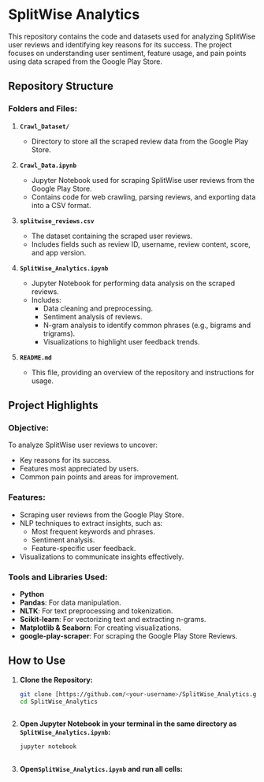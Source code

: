 # SplitWise Analytics

This repository contains the code and datasets used for analyzing SplitWise user reviews and identifying key reasons for its success. The project focuses on understanding user sentiment, feature usage, and pain points using data scraped from the Google Play Store.

## Repository Structure

### Folders and Files:

1. **`Crawl_Dataset/`**
   - Directory to store all the scraped review data from the Google Play Store.

2. **`Crawl_Data.ipynb`**
   - Jupyter Notebook used for scraping SplitWise user reviews from the Google Play Store.
   - Contains code for web crawling, parsing reviews, and exporting data into a CSV format.

3. **`splitwise_reviews.csv`**
   - The dataset containing the scraped user reviews.
   - Includes fields such as review ID, username, review content, score, and app version.

4. **`SplitWise_Analytics.ipynb`**
   - Jupyter Notebook for performing data analysis on the scraped reviews.
   - Includes:
     - Data cleaning and preprocessing.
     - Sentiment analysis of reviews.
     - N-gram analysis to identify common phrases (e.g., bigrams and trigrams).
     - Visualizations to highlight user feedback trends.

5. **`README.md`**
   - This file, providing an overview of the repository and instructions for usage.

## Project Highlights

### Objective:
To analyze SplitWise user reviews to uncover:
- Key reasons for its success.
- Features most appreciated by users.
- Common pain points and areas for improvement.

### Features:
- Scraping user reviews from the Google Play Store.
- NLP techniques to extract insights, such as:
  - Most frequent keywords and phrases.
  - Sentiment analysis.
  - Feature-specific user feedback.
- Visualizations to communicate insights effectively.

### Tools and Libraries Used:
- **Python**
- **Pandas**: For data manipulation.
- **NLTK**: For text preprocessing and tokenization.
- **Scikit-learn**: For vectorizing text and extracting n-grams.
- **Matplotlib & Seaborn**: For creating visualizations.
- **google-play-scraper**: For scraping the Google Play Store Reviews.

## How to Use

1. **Clone the Repository:**
   ```bash
   git clone [https://github.com/<your-username>/SplitWise_Analytics.git](https://github.com/Dhirennn/SplitWiseAnalytics.git)
   cd SplitWise_Analytics
  
2. **Open Jupyter Notebook in your terminal in the same directory as `SplitWise_Analytics.ipynb`:**
   ```bash
   jupyter notebook
  
3. **Open`SplitWise_Analytics.ipynb` and run all cells:**


